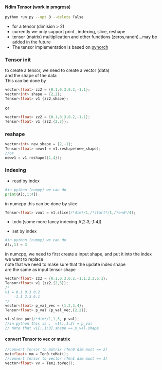 #### Ndim Tensor (work in progress)
```sh
python run.py --opt 3 --delete False
```
- for a tensor (dimision > 2)  
- currently we only support print , indexing, slice, reshape 
- tensor (matrix) multiplication and other functions (zeros,randn)...may be added in the future 
- The tensor implementation is based on [pynorch](https://github.com/lucasdelimanogueira/PyNorch)  

### Tensor init  
to create a tensor, we need to create a vector (data)   
and the shape of the data  
This can be done by   
```cpp
vector<float> zz2 = {0.1,0.3,0.2,-1.1};
vector<int> shape = {2,2};
Tensor<float> v1 {zz2,shape};
```
or 
```cpp
vector<float> zz2 = {0.1,0.3,0.2,-1.1};
Tensor<float> v1 {zz2,{2,2}};
```

### reshape
```cpp
vector<int> new_shape = {2,-1};
Tensor<float> newv1 = v1.reshape(new_shape);
//or 
newv1 = v1.reshape({1,4});
```
### indexing
- read by index
```py
#in python (numpy) we can do  
print(A[:,1:4])
```
in numcpp this can be done by slice  
```cpp
Tensor<float> vout = v1.slice(/*dim*/1,/*start*/1,/*end*/4);
```
- todo (some more fancy indexing A[2:3,:,1:4]) 

- set by index 
```py
#in python (numpy) we can do  
A[:,1] = 3
```
in numcpp, we need to first create a input shape, 
and put it into the index we want to replace   
note that we need to make sure that the update index shape   
are the same as input tensor shape  
```cpp
vector<float> zz2 = {0.1,0.3,0.2,-1.1,2.3,6.1};
Tensor<float> v1 {zz2,{2,3}};
/*
v1 = 0.1 0.3 0.2  
    -1.1 2.3 6.1
*/
vector<float> p_val_vec = {1,2,3,4}; 
Tensor<float> p_val {p_val_vec,{2,2}};

v1.slice_put(/*dim*/1,1,3, p_val);
//in python this is :  v1[:,1:3] = p_val  
// note that v1[:,1:3].shape == p_val.shape
```  

#### convert Tensor to vec or matrix  

```cpp
//convert Tensor to matrix (Ten0 dim must == 2)
mat<float> mm = Ten0.toMat();
//convert Tensor to vector (Ten1 dim must == 1)
vector<float> vv = Ten1.toVec();
```